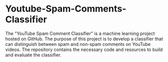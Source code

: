 # Youtube-Spam-Comments-Classifier
The "YouTube Spam Comment Classifier" is a machine learning project hosted on GitHub. The purpose of this project is to develop a classifier that can distinguish between spam and non-spam comments on YouTube videos. The repository contains the necessary code and resources to build and evaluate the classifier.
